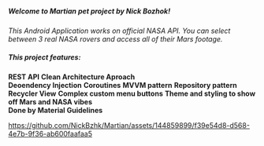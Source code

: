 ##### Welcome to Martian pet project by Nick Bozhok! #####

_This Android Application works on official NASA API. 
You can select between 3 real NASA rovers and access all of their Mars footage._  

##### This project features: #####  
__REST API__
__Clean Architecture Aproach__  
__Deoendency Injection__
__Coroutines__
__MVVM pattern__
__Repository pattern__
__Recycler View__
__Complex custom menu buttons__
__Theme and styling to show off Mars and NASA vibes__  
__Done by Material Guidelines__  
  
https://github.com/NickBzhk/Martian/assets/144859899/f39e54d8-d568-4e7b-9f36-ab600faafaa5
